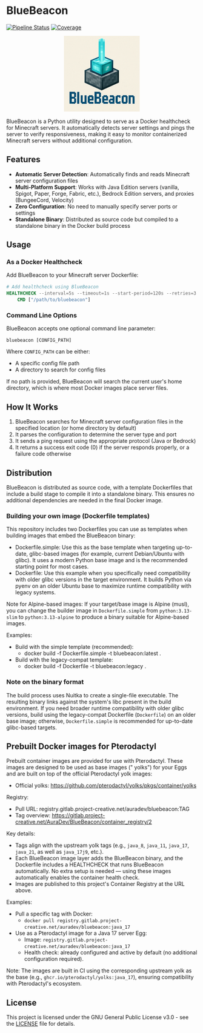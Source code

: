 # BlueBeacon

[![Pipeline Status](https://gitlab.project-creative.net/AuraDev/BlueBeacon/badges/master/pipeline.svg)](https://gitlab.project-creative.net/AuraDev/BlueBeacon/-/pipelines)
[![Coverage](https://gitlab.project-creative.net/AuraDev/BlueBeacon/badges/master/coverage.svg)](https://gitlab.project-creative.net/AuraDev/BlueBeacon/-/graphs/master/charts)

<div style="text-align: center;">
  <img src="logo_200.png" alt="BlueBeacon Logo" width="200"/>
</div>

BlueBeacon is a Python utility designed to serve as a Docker healthcheck for Minecraft servers. It automatically detects
server settings and pings the server to verify responsiveness, making it easy to monitor containerized Minecraft servers
without additional configuration.

## Features

- **Automatic Server Detection**: Automatically finds and reads Minecraft server configuration files
- **Multi-Platform Support**: Works with Java Edition servers (vanilla, Spigot, Paper, Forge, Fabric, etc.), Bedrock
  Edition servers, and proxies (BungeeCord, Velocity)
- **Zero Configuration**: No need to manually specify server ports or settings
- **Standalone Binary**: Distributed as source code but compiled to a standalone binary in the Docker build process

## Usage

### As a Docker Healthcheck

Add BlueBeacon to your Minecraft server Dockerfile:

```dockerfile
# Add healthcheck using BlueBeacon
HEALTHCHECK --interval=5s --timeout=1s --start-period=120s --retries=3 \
    CMD ["/path/to/bluebeacon"]
```

### Command Line Options

BlueBeacon accepts one optional command line parameter:

```
bluebeacon [CONFIG_PATH]
```

Where `CONFIG_PATH` can be either:

- A specific config file path
- A directory to search for config files

If no path is provided, BlueBeacon will search the current user's home directory, which is where most Docker images
place server files.

## How It Works

1. BlueBeacon searches for Minecraft server configuration files in the specified location (or home directory by default)
2. It parses the configuration to determine the server type and port
3. It sends a ping request using the appropriate protocol (Java or Bedrock)
4. It returns a success exit code (0) if the server responds properly, or a failure code otherwise

## Distribution

BlueBeacon is distributed as source code, with a template Dockerfiles that include a build stage to compile it into a
standalone binary. This ensures no additional dependencies are needed in the final Docker image.

### Building your own image (Dockerfile templates)

This repository includes two Dockerfiles you can use as templates when building images that embed the BlueBeacon binary:

- Dockerfile.simple: Use this as the base template when targeting up-to-date, glibc-based images (for example, current
  Debian/Ubuntu with glibc). It uses a modern Python base image and is the recommended starting point for most cases.
- Dockerfile: Use this example when you specifically need compatibility with older glibc versions in the target
  environment. It builds Python via pyenv on an older Ubuntu base to maximize runtime compatibility with legacy systems.

Note for Alpine-based images: If your target/base image is Alpine (musl), you can change the builder image in
`Dockerfile.simple` from `python:3.13-slim` to `python:3.13-alpine` to produce a binary suitable for Alpine-based
images.

Examples:

- Build with the simple template (recommended):
    - docker build -f Dockerfile.simple -t bluebeacon:latest .
- Build with the legacy-compat template:
    - docker build -f Dockerfile -t bluebeacon:legacy .

### Note on the binary format

The build process uses Nuitka to create a single-file executable. The resulting binary links against the system's libc
present in the build environment. If you need broader runtime compatibility with older glibc versions, build using the
legacy-compat Dockerfile (`Dockerfile`) on an older base image; otherwise, `Dockerfile.simple` is recommended for
up-to-date glibc-based targets.

## Prebuilt Docker images for Pterodactyl

Prebuilt container images are provided for use with Pterodactyl. These images are designed to be used as base images ("
yolks") for your Eggs and are built on top of the official Pterodactyl yolk images:

- Official yolks: https://github.com/pterodactyl/yolks/pkgs/container/yolks

Registry:

- Pull URL: registry.gitlab.project-creative.net/auradev/bluebeacon:TAG
- Tag overview: https://gitlab.project-creative.net/AuraDev/BlueBeacon/container_registry/2

Key details:

- Tags align with the upstream yolk tags (e.g., `java_8`, `java_11`, `java_17`, `java_21`, as well as `java_17j9`,
  etc.).
- Each BlueBeacon image layer adds the BlueBeacon binary, and the Dockerfile includes a HEALTHCHECK that runs BlueBeacon
  automatically. No extra setup is needed — using these images automatically enables the container health check.
- Images are published to this project's Container Registry at the URL above.

Examples:

- Pull a specific tag with Docker:
    - `docker pull registry.gitlab.project-creative.net/auradev/bluebeacon:java_17`
- Use as a Pterodactyl image for a Java 17 server Egg:
    - Image: `registry.gitlab.project-creative.net/auradev/bluebeacon:java_17`
    - Health check: already configured and active by default (no additional configuration required).

Note: The images are built in CI using the corresponding upstream yolk as the base (e.g.,
`ghcr.io/pterodactyl/yolks:java_17`), ensuring compatibility with Pterodactyl's ecosystem.

## License

This project is licensed under the GNU General Public License v3.0 - see the [LICENSE](LICENSE) file for details.
